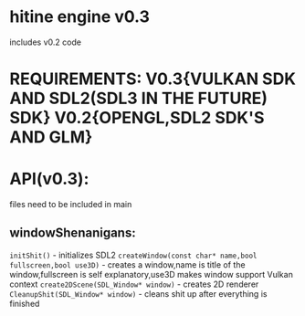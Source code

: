 # hitine engine v0.3
includes v0.2 code

# REQUIREMENTS: V0.3{VULKAN SDK AND SDL2(SDL3 IN THE FUTURE) SDK} V0.2{OPENGL,SDL2 SDK'S AND GLM}

# API(v0.3):
files need to be included in main

## windowShenanigans:
`initShit()` - initializes SDL2
`createWindow(const char* name,bool fullscreen,bool use3D)` - creates a window,name is title of the window,fullscreen is self explanatory,use3D makes window support Vulkan context
`create2DScene(SDL_Window* window)` - creates 2D renderer
`CleanupShit(SDL_Window* window)` - cleans shit up after everything is finished
